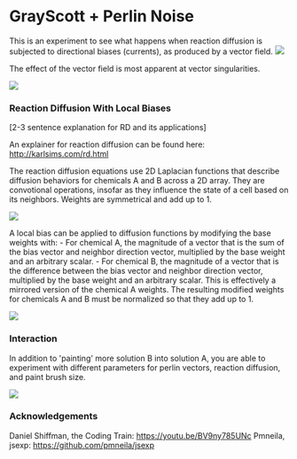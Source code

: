 # GrayScott + Perlin Noise

This is an experiment to see what happens when reaction diffusion is subjected to directional biases (currents), as produced by a vector field.
![](https://github.com/jimothy001/GrayScottPlus/blob/main/gifs/singularity.gif)

The effect of the vector field is most apparent at vector singularities.

![](https://github.com/jimothy001/GrayScottPlus/blob/main/gifs/singularityZoom.gif)

### Reaction Diffusion With Local Biases

[2-3 sentence explanation for RD and its applications]

An explainer for reaction diffusion can be found here: http://karlsims.com/rd.html

The reaction diffusion equations use 2D Laplacian functions that describe diffusion behaviors for chemicals A and B across a 2D array. They are convotional operations, insofar as they influence the state of a cell based on its neighbors. Weights are symmetrical and add up to 1.

![](https://github.com/jimothy001/GrayScottPlus/blob/main/pngs/convolutionBasic.png)

A local bias can be applied to diffusion functions by modifying the base weights with:
    - For chemical A, the magnitude of a vector that is the sum of the bias vector and neighbor direction vector, multiplied by the base weight and an arbitrary scalar.
    - For chemical B, the magnitude of a vector that is the difference between the bias vector and neighbor direction vector, multiplied by the base weight and an arbitrary scalar. This is effectively a mirrored version of the chemical A weights.
The resulting modified weights for chemicals A and B must be normalized so that they add up to 1.

![](https://github.com/jimothy001/GrayScottPlus/blob/main/pngs/convolutionBiased.png)

### Interaction

In addition to 'painting' more solution B into solution A, you are able to experiment with different parameters for perlin vectors, reaction diffusion, and paint brush size.

![](https://github.com/jimothy001/GrayScottPlus/blob/main/gifs/paint.gif)

### Acknowledgements
Daniel Shiffman, the Coding Train: https://youtu.be/BV9ny785UNc
Pmneila, jsexp: https://github.com/pmneila/jsexp